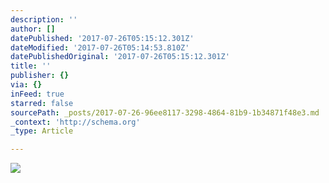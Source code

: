 ```yaml
---
description: ''
author: []
datePublished: '2017-07-26T05:15:12.301Z'
dateModified: '2017-07-26T05:14:53.810Z'
datePublishedOriginal: '2017-07-26T05:15:12.301Z'
title: ''
publisher: {}
via: {}
inFeed: true
starred: false
sourcePath: _posts/2017-07-26-96ee8117-3298-4864-81b9-1b34871f48e3.md
_context: 'http://schema.org'
_type: Article

---
```

![](https://the-grid-user-content.s3-us-west-2.amazonaws.com/58046085-fb1a-46fb-a206-0d381c3dbc3e.png)
